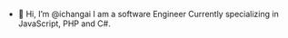 - 👋 Hi, I’m @ichangai
I am a software Engineer 
Currently specializing in JavaScript, PHP and C#.

<!---
ichangai/ichangai is a ✨ special ✨ repository because its `README.md` (this file) appears on your GitHub profile.
You can click the Preview link to take a look at your changes.
--->
